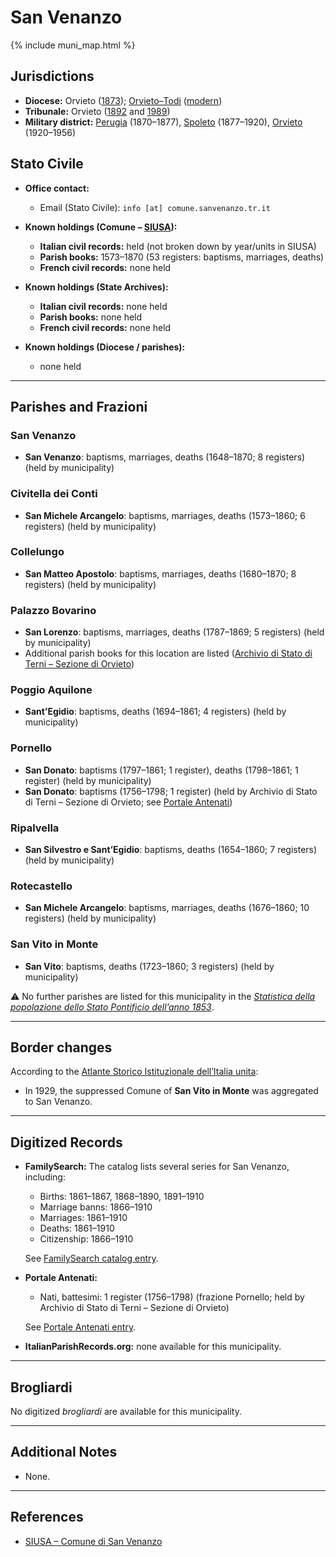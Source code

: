 # San Venanzo

{% include muni_map.html %}

## Jurisdictions

* **Diocese:** Orvieto ([1873](https://www.google.it/books/edition/Il_libro_de_comuni_del_Regno_d_Italia_co/WF9mfeJJcDEC?gbpv=1)); [Orvieto–Todi](../dio/orvieto_todi.md) ([modern](https://www.chiesacattolica.it/annuario-cei/ricerca-parrocchie/))
* **Tribunale:** Orvieto ([1892](https://www.google.it/books/edition/Bollettino_ufficiale_del_Ministero_di_gr/kRXd4t5fK-0C?hl=en&gbpv=1&pg=PA457&printsec=frontcover) and [1989](https://www.google.it/books/edition/Gazzetta_ufficiale_della_Repubblica_ital/-Z6nogg-qMQC?hl=en&gbpv=1&pg=RA8-PA38&printsec=frontcover))
* **Military district:** [Perugia](../mil/perugia.md) (1870–1877), [Spoleto](../mil/spoleto.md) (1877–1920), [Orvieto](../mil/orvieto.md) (1920–1956)

## Stato Civile

* **Office contact:**

  * Email (Stato Civile): `info [at] comune.sanvenanzo.tr.it`

* **Known holdings (Comune – [SIUSA](https://siusa-archivi.cultura.gov.it/cgi-bin/siusa/pagina.pl?TipoPag=comparc&Chiave=302359)):**

  * **Italian civil records:** held (not broken down by year/units in SIUSA)
  * **Parish books:** 1573–1870 (53 registers: baptisms, marriages, deaths)
  * **French civil records:** none held

* **Known holdings (State Archives):**

  * **Italian civil records:** none held
  * **Parish books:** none held
  * **French civil records:** none held

* **Known holdings (Diocese / parishes):**

  * none held

---

## Parishes and Frazioni

### San Venanzo

* **San Venanzo**: baptisms, marriages, deaths (1648–1870; 8 registers) (held by municipality)

### Civitella dei Conti

* **San Michele Arcangelo**: baptisms, marriages, deaths (1573–1860; 6 registers) (held by municipality)

### Collelungo

* **San Matteo Apostolo**: baptisms, marriages, deaths (1680–1870; 8 registers) (held by municipality)

### Palazzo Bovarino

* **San Lorenzo**: baptisms, marriages, deaths (1787–1869; 5 registers) (held by municipality)
* Additional parish books for this location are listed ([Archivio di Stato di Terni – Sezione di Orvieto](https://sias-archivi.cultura.gov.it/cgi-bin/pagina.pl?TipoPag=comparc&Chiave=479721&RicProgetto=as-terni-orvieto))

### Poggio Aquilone

* **Sant’Egidio**: baptisms, deaths (1694–1861; 4 registers) (held by municipality)

### Pornello

* **San Donato**: baptisms (1797–1861; 1 register), deaths (1798–1861; 1 register) (held by municipality)
* **San Donato**: baptisms (1756–1798; 1 register) (held by Archivio di Stato di Terni – Sezione di Orvieto; see [Portale Antenati](https://antenati.cultura.gov.it/ark:/12657/an_ua37841793/))

### Ripalvella

* **San Silvestro e Sant’Egidio**: baptisms, deaths (1654–1860; 7 registers) (held by municipality)

### Rotecastello

* **San Michele Arcangelo**: baptisms, marriages, deaths (1676–1860; 10 registers) (held by municipality)

### San Vito in Monte

* **San Vito**: baptisms, deaths (1723–1860; 3 registers) (held by municipality)

⚠️ No further parishes are listed for this municipality in the *[Statistica della popolazione dello Stato Pontificio dell’anno 1853](https://www.google.it/books/edition/Statistics_della_popolazione_dello_Stato/v6dCAQAAMAAJ)*.

---

## Border changes

According to the [Atlante Storico Istituzionale dell’Italia unita](http://dati.san.beniculturali.it/asi/local/detail.html?UA05159):

* In 1929, the suppressed Comune of **San Vito in Monte** was aggregated to San Venanzo.

---

## Digitized Records

* **FamilySearch:** The catalog lists several series for San Venanzo, including:

  * Births: 1861–1867, 1868–1890, 1891–1910
  * Marriage banns: 1866–1910
  * Marriages: 1861–1910
  * Deaths: 1861–1910
  * Citizenship: 1866–1910

  See [FamilySearch catalog entry](https://www.familysearch.org/en/search/catalog/657509).

* **Portale Antenati:**

  * Nati, battesimi: 1 register (1756–1798)
    (frazione Pornello; held by Archivio di Stato di Terni – Sezione di Orvieto)
   
  See [Portale Antenati entry](https://antenati.cultura.gov.it/ark:/12657/an_ua37841793/).

* **ItalianParishRecords.org:** none available for this municipality.

---

## Brogliardi

No digitized *brogliardi* are available for this municipality.

---

## Additional Notes

* None.

---

## References

* [SIUSA – Comune di San Venanzo](https://siusa-archivi.cultura.gov.it/cgi-bin/siusa/pagina.pl?TipoPag=comparc&Chiave=302359)

